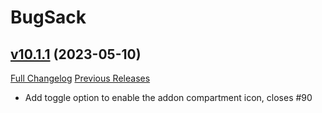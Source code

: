 # BugSack

## [v10.1.1](https://github.com/funkydude/BugSack/tree/v10.1.1) (2023-05-10)
[Full Changelog](https://github.com/funkydude/BugSack/compare/v10.1.0...v10.1.1) [Previous Releases](https://github.com/funkydude/BugSack/releases)

- Add toggle option to enable the addon compartment icon, closes #90  
